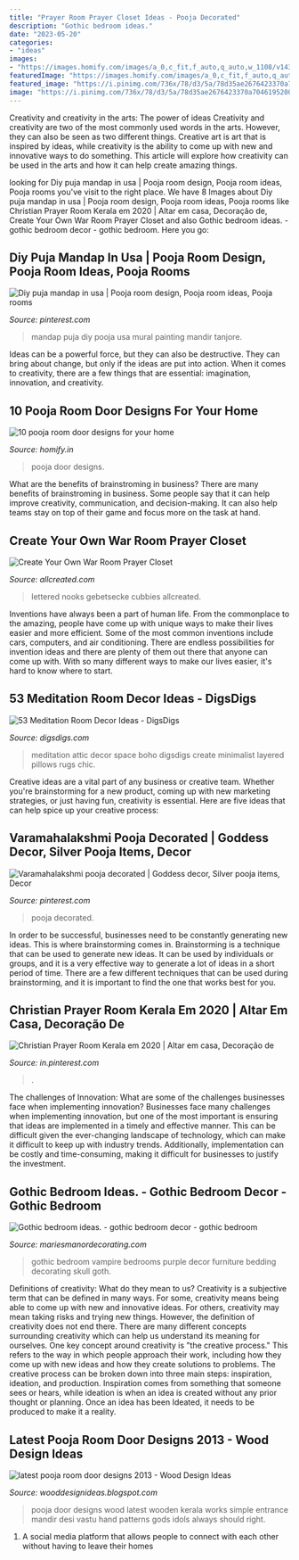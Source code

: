 ```yaml
---
title: "Prayer Room Prayer Closet Ideas - Pooja Decorated"
description: "Gothic bedroom ideas."
date: "2023-05-20"
categories:
- "ideas"
images:
- "https://images.homify.com/images/a_0,c_fit,f_auto,q_auto,w_1108/v1438284610/p/photo/image/191017/IMG_2583/photos-by.jpg"
featuredImage: "https://images.homify.com/images/a_0,c_fit,f_auto,q_auto,w_1108/v1438284610/p/photo/image/191017/IMG_2583/photos-by.jpg"
featured_image: "https://i.pinimg.com/736x/78/d3/5a/78d35ae2676423370a70461952008658.jpg"
image: "https://i.pinimg.com/736x/78/d3/5a/78d35ae2676423370a70461952008658.jpg"
---
```



Creativity and creativity in the arts: The power of ideas
Creativity and creativity are two of the most commonly used words in the arts. However, they can also be seen as two different things. Creative art is art that is inspired by ideas, while creativity is the ability to come up with new and innovative ways to do something. This article will explore how creativity can be used in the arts and how it can help create amazing things.

	

		
looking for Diy puja mandap in usa | Pooja room design, Pooja room ideas, Pooja rooms you've visit to the right place. We have 8 Images about Diy puja mandap in usa | Pooja room design, Pooja room ideas, Pooja rooms like Christian Prayer Room Kerala em 2020 | Altar em casa, Decoração de, Create Your Own War Room Prayer Closet and also Gothic bedroom ideas. - gothic bedroom decor - gothic bedroom. Here you go:
		
    
## Diy Puja Mandap In Usa | Pooja Room Design, Pooja Room Ideas, Pooja Rooms

<img loading=lazy src="https://i.pinimg.com/originals/73/d6/44/73d6445cb33a50cb95e36951e04fb816.jpg" onerror="this.onerror=null;this.src='https://tse4.mm.bing.net/th?id=OIP.jiDglBT8VUwyo81B-O1lRgHaNK&amp;pid=15.1';" alt="Diy puja mandap in usa | Pooja room design, Pooja room ideas, Pooja rooms">

_Source: pinterest.com_

>mandap puja diy pooja usa mural painting mandir tanjore. 

	

Ideas can be a powerful force, but they can also be destructive. They can bring about change, but only if the ideas are put into action. When it comes to creativity, there are a few things that are essential: imagination, innovation, and creativity.

    
## 10 Pooja Room Door Designs For Your Home

<img loading=lazy src="https://images.homify.com/images/a_0,c_fit,f_auto,q_auto,w_1108/v1438284610/p/photo/image/191017/IMG_2583/photos-by.jpg" onerror="this.onerror=null;this.src='https://tse4.mm.bing.net/th?id=OIP.A5LuiKHFNjEHNfpKfSN0nAHaLJ&amp;pid=15.1';" alt="10 pooja room door designs for your home">

_Source: homify.in_

>pooja door designs. 

	

What are the benefits of brainstroming in business?
There are many benefits of brainstroming in business. Some people say that it can help improve creativity, communication, and decision-making. It can also help teams stay on top of their game and focus more on the task at hand.

    
## Create Your Own War Room Prayer Closet

<img loading=lazy src="https://www.allcreated.com/wp-content/uploads/2015/08/Screen-Shot-2015-08-31-at-2.50.39-PM-198x300.png" onerror="this.onerror=null;this.src='https://tse3.mm.bing.net/th?id=OIP.ZAInGakGig9MeYPtKMKqoAAAAA&amp;pid=15.1';" alt="Create Your Own War Room Prayer Closet">

_Source: allcreated.com_

>lettered nooks gebetsecke cubbies allcreated. 

	

Inventions have always been a part of human life. From the commonplace to the amazing, people have come up with unique ways to make their lives easier and more efficient. Some of the most common inventions include cars, computers, and air conditioning. There are endless possibilities for invention ideas and there are plenty of them out there that anyone can come up with. With so many different ways to make our lives easier, it's hard to know where to start.

    
## 53 Meditation Room Decor Ideas - DigsDigs

<img loading=lazy src="https://www.digsdigs.com/photos/minimalist-meditation-room-design-ideas-20.jpg" onerror="this.onerror=null;this.src='https://tse2.mm.bing.net/th?id=OIP.H_dNYbL6ral6qvZVlY6JkAHaJ8&amp;pid=15.1';" alt="53 Meditation Room Decor Ideas - DigsDigs">

_Source: digsdigs.com_

>meditation attic decor space boho digsdigs create minimalist layered pillows rugs chic. 

	

Creative ideas are a vital part of any business or creative team. Whether you're brainstorming for a new product, coming up with new marketing strategies, or just having fun, creativity is essential. Here are five ideas that can help spice up your creative process:

    
## Varamahalakshmi Pooja Decorated | Goddess Decor, Silver Pooja Items, Decor

<img loading=lazy src="https://i.pinimg.com/736x/78/d3/5a/78d35ae2676423370a70461952008658.jpg" onerror="this.onerror=null;this.src='https://tse2.mm.bing.net/th?id=OIP.nWxco-kbSTyYgGC61RMctAHaNM&amp;pid=15.1';" alt="Varamahalakshmi pooja decorated | Goddess decor, Silver pooja items, Decor">

_Source: pinterest.com_

>pooja decorated. 

	

In order to be successful, businesses need to be constantly generating new ideas. This is where brainstorming comes in. Brainstorming is a technique that can be used to generate new ideas. It can be used by individuals or groups, and it is a very effective way to generate a lot of ideas in a short period of time. There are a few different techniques that can be used during brainstorming, and it is important to find the one that works best for you.

    
## Christian Prayer Room Kerala Em 2020 | Altar Em Casa, Decoração De

<img loading=lazy src="https://i.pinimg.com/736x/75/c2/64/75c26440a6711acdd19fc3ea1016a250.jpg" onerror="this.onerror=null;this.src='https://tse3.mm.bing.net/th?id=OIP.K4HLBftaXFgGP74wZyDYVQHaO0&amp;pid=15.1';" alt="Christian Prayer Room Kerala em 2020 | Altar em casa, Decoração de">

_Source: in.pinterest.com_

>. 

	

The challenges of Innovation: What are some of the challenges businesses face when implementing innovation?
Businesses face many challenges when implementing innovation, but one of the most important is ensuring that ideas are implemented in a timely and effective manner. This can be difficult given the ever-changing landscape of technology, which can make it difficult to keep up with industry trends. Additionally, implementation can be costly and time-consuming, making it difficult for businesses to justify the investment.

    
## Gothic Bedroom Ideas. - Gothic Bedroom Decor - Gothic Bedroom

<img loading=lazy src="http://mariesmanordecorating.com/gothic/gothic_bedrooms_vampire_bedroom_ideas.jpg" onerror="this.onerror=null;this.src='https://tse2.mm.bing.net/th?id=OIP.NNrnZWTMmn0bnYeNXeaIVgHaHy&amp;pid=15.1';" alt="Gothic bedroom ideas. - gothic bedroom decor - gothic bedroom">

_Source: mariesmanordecorating.com_

>gothic bedroom vampire bedrooms purple decor furniture bedding decorating skull goth. 

	

Definitions of creativity: What do they mean to us?
Creativity is a subjective term that can be defined in many ways. For some, creativity means being able to come up with new and innovative ideas. For others, creativity may mean taking risks and trying new things. However, the definition of creativity does not end there. There are many different concepts surrounding creativity which can help us understand its meaning for ourselves.
One key concept around creativity is "the creative process." This refers to the way in which people approach their work, including how they come up with new ideas and how they create solutions to problems. The creative process can be broken down into three main steps: inspiration, ideation, and production. Inspiration comes from something that someone sees or hears, while ideation is when an idea is created without any prior thought or planning. Once an idea has been Ideated, it needs to be produced to make it a reality.

    
## Latest Pooja Room Door Designs 2013 - Wood Design Ideas

<img loading=lazy src="http://4.bp.blogspot.com/-aKswdE0lFpA/UTVCmCAztlI/AAAAAAAAAhU/mkbIDT0MDls/s1600/latest-pooja-room-door-desi.jpg" onerror="this.onerror=null;this.src='https://tse4.mm.bing.net/th?id=OIP.ks8d6B2ZtHYJFPdCLrYrZwAAAA&amp;pid=15.1';" alt="latest pooja room door designs 2013 - Wood Design Ideas">

_Source: wooddesignideas.blogspot.com_

>pooja door designs wood latest wooden kerala works simple entrance mandir desi vastu hand patterns gods idols always should right. 

	

1. A social media platform that allows people to connect with each other without having to leave their homes 

